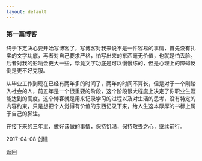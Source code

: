 ```yaml
---
layout: default
---
```

### 第一篇博客
终于下定决心要开始写博客了，写博客对我来说不是一件容易的事情，首先没有扎实的文字功底，再者对自己要求严格，怕写出来的东西毫无价值，也就是怕丢脸。后者对我的影响会更大一些，毕竟文字功底是可以慢慢练的，但是心理上的障碍反倒是更不好克服。

从毕业工作到现在已经有两年多的时间了，两年的时间不算长，但是对于一个刚踏入社会的人，前五年是一个很重要的阶段，这个阶段很大程度上决定了你职业生涯能达到的高度。这个博客就是用来记录学习的过程以及对生活的思考，没有特定的内容约束，只是想把个人觉得有价值的东西记录下来，给人生这本厚厚的书标上属于自己的脚注。

在接下来的三年里，做好该做的事情，保持饥渴，保持敬畏之心，继续前行。

2017-04-08 创建

[返回](../../../)

